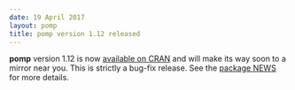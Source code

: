 ```yaml
---
date: 19 April 2017
layout: pomp
title: pomp version 1.12 released
---
```


**pomp** version 1.12 is now [available on CRAN](https://cran.r-project.org/package=pomp) and will make its way soon to a mirror near you.
This is strictly a bug-fix release.
See the [package NEWS](https://kingaa.github.io/pomp/NEWS.html) for more details.
